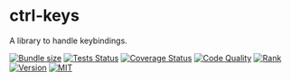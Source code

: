 # ctrl-keys

A library to handle keybindings.

[![Bundle size](https://img.shields.io/bundlephobia/minzip/ctrl-keys?style=flat-square)](https://bundlephobia.com/result?p=ctrl-keys)
[![Tests Status](https://img.shields.io/github/workflow/status/webneat/ctrl-keys/Tests?style=flat-square)](https://github.com/webneat/ctrl-keys/actions?query=workflow:"Tests")
[![Coverage Status](https://img.shields.io/coveralls/github/webNeat/ctrl-keys/master?style=flat-square)](https://coveralls.io/github/webNeat/ctrl-keys?branch=master)
[![Code Quality](https://img.shields.io/lgtm/grade/javascript/github/webNeat/ctrl-keys?style=flat-square)](https://lgtm.com/projects/g/webNeat/ctrl-keys/context:javascript)
[![Rank](https://img.shields.io/librariesio/sourcerank/npm/ctrl-keys?style=flat-square)](https://libraries.io/npm/ctrl-keys)
[![Version](https://img.shields.io/npm/v/ctrl-keys?style=flat-square)](https://www.npmjs.com/package/ctrl-keys)
[![MIT](https://img.shields.io/npm/l/ctrl-keys?style=flat-square)](LICENSE)
